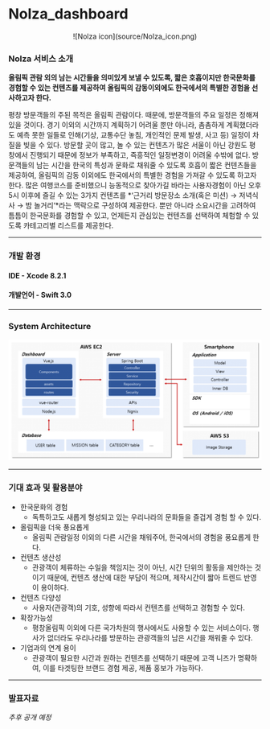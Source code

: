 # Nolza_dashboard  

<div style="width=10%; height=auto; text-align:center;">
![Nolza icon](source/Nolza_icon.png)  
</div>

### Nolza 서비스 소개  

**올림픽 관람 외의 남는 시간들을 의미있게 보낼 수 있도록, 짧은 호흡이지만 한국문화를 경험할 수 있는 컨텐츠를 제공하여 올림픽의 감동이외에도 한국에서의 특별한 경험을 선사하고자 한다.**  

평창 방문객들의 주된 목적은 올림픽 관람이다. 때문에, 방문객들의 주요 일정은 정해져 있을 것이다. 경기 이외의 시간까지 계획하기 어려울 뿐만 아니라, 촘촘하게 계획했더라도 예측 못한 일들로 인해(기상, 교통수단 놓침, 개인적인 문제 발생, 사고 등) 일정이 차질을 빚을 수 있다. 방문할 곳이 많고, 놀 수 있는 컨텐츠가 많은 서울이 아닌 강원도 평창에서 진행되기 때문에 정보가 부족하고, 즉흥적인 일정변경이 어려울 수밖에 없다. 방문객들의 남는 시간을 한국의 특성과 문화로 채워줄 수 있도록 호흡이 짧은  컨텐츠들을 제공하여, 올림픽의 감동 이외에도 한국에서의 특별한 경험을 가져갈 수 있도록 하고자 한다. 많은 여행코스를 준비했으니 능동적으로 찾아가길 바라는 사용자경험이 아닌 오후 5시 이후에 즐길 수 있는 3가지 컨텐츠를 *‘근거리 방문장소 소개(혹은 미션) → 저녁식사 → 밤 놀거리‘*라는 맥락으로 구성하여 제공한다. 뿐만 아니라 소요시간을 고려하여 틈틈이 한국문화를 경험할 수 있고, 언제든지 관심있는 컨텐츠를 선택하여 체험할 수 있도록 카테고리별 리스트를 제공한다.

***

### 개발 환경  
#### IDE - Xcode 8.2.1
#### 개발언어 - Swift 3.0

***

### System Architecture  

![System Architecture](./source/system_arch.png)  

***

### 기대 효과 및 활용분야  

* 한국문화의 경험  
	* 독특하고도 새롭게 형성되고 있는 우리나라의 문화들을 즐겁게 경험 할 수 있다.  
* 올림픽을 더욱 풍요롭게  
	* 올림픽 관람일정 이외의 다른 시간을 채워주어, 한국에서의 경험을 풍요롭게 한다.  
* 컨텐츠 생산성  
	* 관광객이 체류하는 수일을 책임지는 것이 아닌, 시간 단위의 활동을 제안하는 것이기 때문에, 컨텐츠 생산에 대한 부담이 적으며, 제작시간이 짧아 트렌드 반영이 용이하다.  
* 컨텐츠 다양성  
	* 사용자(관광객)의 기호, 성향에 따라서 컨텐츠를 선택하고 경험할 수 있다.  
* 확장가능성  
	* 평창올림픽 이외에 다른 국가차원의 행사에서도 사용할 수 있는 서비스이다. 행사가 없더라도 우리나라를 방문하는 관광객들의 남은 시간을 채워줄 수 있다.  
* 기업과의 연계 용이  
	* 관광객이 필요한 시간과 원하는 컨텐츠를 선택하기 때문에 고객 니즈가 명확하여, 이를 타겟팅한 브랜드 경험 제공, 제품 홍보가 가능하다.  

***

### 발표자료  

*추후 공개 예정*  
